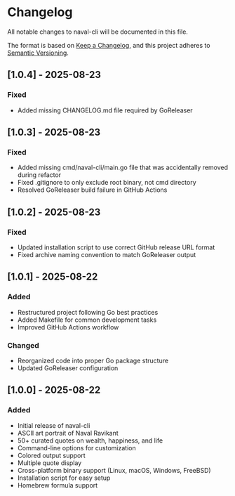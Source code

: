 # Changelog

All notable changes to naval-cli will be documented in this file.

The format is based on [Keep a Changelog](https://keepachangelog.com/en/1.0.0/),
and this project adheres to [Semantic Versioning](https://semver.org/spec/v2.0.0.html).

## [1.0.4] - 2025-08-23

### Fixed
- Added missing CHANGELOG.md file required by GoReleaser

## [1.0.3] - 2025-08-23

### Fixed
- Added missing cmd/naval-cli/main.go file that was accidentally removed during refactor
- Fixed .gitignore to only exclude root binary, not cmd directory
- Resolved GoReleaser build failure in GitHub Actions

## [1.0.2] - 2025-08-23

### Fixed
- Updated installation script to use correct GitHub release URL format
- Fixed archive naming convention to match GoReleaser output

## [1.0.1] - 2025-08-22

### Added
- Restructured project following Go best practices
- Added Makefile for common development tasks
- Improved GitHub Actions workflow

### Changed
- Reorganized code into proper Go package structure
- Updated GoReleaser configuration

## [1.0.0] - 2025-08-22

### Added
- Initial release of naval-cli
- ASCII art portrait of Naval Ravikant
- 50+ curated quotes on wealth, happiness, and life
- Command-line options for customization
- Colored output support
- Multiple quote display
- Cross-platform binary support (Linux, macOS, Windows, FreeBSD)
- Installation script for easy setup
- Homebrew formula support